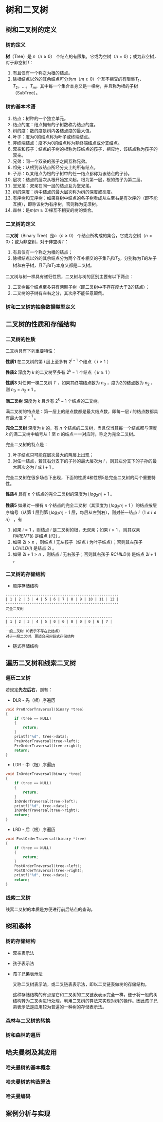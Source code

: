 # 树和二叉树

## 树和二叉树的定义

### 树的定义

**树**（Tree）是 $n（n \ge 0）$ 个结点的有限集，它或为空树（$n = 0$）；或为非空树，对于非空树$T$：

1. 有且仅有一个称之为根的结点。
2. 除根结点以外的其余结点可分为$m（m \ge 0）$个互不相交的有限集$T_{1}， T_{2}， ...，T_{m}$，其中每一个集合本身又是一棵树，并且称为根的子树（SubTree）。

### 树的基本术语

1. 结点：树种的一个独立单元。
2. 结点的度：结点拥有的子树数称为结点的度。
3. 树的度：数的度是树内各结点度的最大值。
4. 叶子：度为0的结点称为叶子或终端结点。
5. 非终端结点：度不为0的结点称为非终端结点或分支结点。
6. 双亲和孩子：结点的子树的根称为该结点的孩子，相应地，该结点称为孩子的双亲。
7. 兄弟：同一个双亲的孩子之间互称兄弟。
8. 祖先：从根到该结点所经分支上的所有结点。
9. 子孙：以某结点为根的子树中的任一结点都称为该结点的子孙。
10. 层次：结点的层次从根开始定义起，根为第一层，根的孩子为第二层。
11. 堂兄弟：双亲在同一层的结点互为堂兄弟。
12. 树的深度：树中结点的最大层次称为树的深度或高度。
13. 有序树和无序树：如果将树中结点的各子树看成从左至右是有次序的（即不能互换），即称该树为有序树，否则称为无须树。
14. 森林：是$m ( m \ge 0 )$棵互不相交的树的集合。

### 二叉树的定义

**二叉树**（Binary Tree）是$n（n \ge 0）$ 个结点所构成的集合，它或为空树（$n = 0$）；或为非空树，对于非空树$T$：

1. 有且仅有一个称之为根的结点；
2. 除根结点以外的其余结点分为两个互补相交的子集$T_{1}$和$T_{2}$，分别称为$T$的左子树和右子树，且$T_{1}$和$T_{2}$本身又都是二叉树。

二叉树与树一样具有递归性质，二叉树与树的区别主要有以下两点：

1. 二叉树每个结点至多只有两颗子树（即二叉树中不存在度大于2的结点）；
2. 二叉树的子树有左右之分，其次序不能任意颠倒。

### 树和二叉树的抽象数据类型定义

## 二叉树的性质和存储结构

### 二叉树的性质

二叉树具有下列重要特性：

**性质1** 在二叉树的第 $i$ 层上至多有 $2^{i-1}$ 个结点（ $i \ge 1$ ）

**性质2** 深度为 $k$ 的二叉树至多有 $2^{k}-1$ 个结点（ $k \ge 1$ ）

**性质3** 对任何一棵二叉树 $T$ ，如果其终端结点数为 $n_{0}$ ，度为2的结点数为 $n_{2}$ ，则 $n_{0}=n_{2}+1$ 。

**满二叉树** 深度为 $k$ 且含有 $2^{k}-1$ 个结点的二叉树。

满二叉树的特点是：第一层上的结点数都是最大结点数，即每一层 $i$ 的结点数都具有最大值 $2^{i-1}$ 。

**完全二叉树** 深度为 $k$ 的，有 $n$ 个结点的二叉树，当且仅当其每一个结点都与深度 $k$ 的满二叉树中编号从 $1$ 至 $n$ 的结点一一对应时，称之为完全二叉树。

完全二叉树的特点是：

1. 叶子结点只可能在层次最大的两层上出现；
2. 对任一结点，若其右分支下的子孙的最大层次为 $l$ ，则其左分支下的子孙的最大层次必为 $l$ 或 $l+1$ 。

完全二叉树在很多场合下出现，下面的性质4和性质5是完全二叉树的两个重要特性。

**性质4** 具有 $n$ 个结点的完全二叉树的深度为 $\left \lfloor log_{2}n \right \rfloor + 1$ 。

**性质5** 如果对一棵有 $n$ 个结点的完全二叉树（其深度为 $\left \lfloor log_{2}n \right \rfloor + 1$ ）的结点按层序编号（从第 $1$ 层到第 $\left \lfloor log_{2}n \right \rfloor + 1$ 层，每层从左到右），则对任一结点 $i（1 \le i \le n）$ ，有

1. 如果 $i = 1$ ，则结点 $i$ 是二叉树的根，无双亲；如果 $i > 1$ ，则其双亲 $PARENT(i)$ 是结点 $\left \lfloor i / 2 \right \rfloor$ 。
2. 如果 $2i > n$ ，则结点 $i$ 无左孩子（结点 $i$ 为叶子结点）；否则其左孩子 $LCHILD(i)$ 是结点 $2i$ 。
3. 如果 $2i+1 > n$ ，则结点 $i$ 无右孩子；否则其右孩子 $RCHILD(i)$ 是结点 $2i+1$ 。

### 二叉树的存储结构

- 顺序存储结构
```shell
----------------------------------------------------
| 1 | 2 | 3 | 4 | 5 | 6 | 7 | 8 | 9 | 10 | 11 | 12 |
----------------------------------------------------
完全二叉树

-------------------------------------------------
| 1 | 2 | 3 | 4 | 5 | 0 | 0 | 0 | 0 | 0 | 6 | 7 |
-------------------------------------------------
一般二叉树（0表示不存在此结点）
对于一般二叉树，更适合采用链式存储结构
```

- 链式存储结构

## 遍历二叉树和线索二叉树

### 遍历二叉树

若规定**先左后右**，则有：

- DLR - 先（根）序遍历
```c
void PreOrderTraversal(binary *tree)
{
    if (tree == NULL)
    {
        return;
    }
    printf("%d", tree->data);
    PreOrderTraversal(tree->left);
    PreOrderTraversal(tree->right);
    return;
}
```

- LDR - 中（根）序遍历
```c
void InOrderTraversal(binary *tree)
{
    if (tree == NULL)
    {
        return;
    }
    InOrderTraversal(tree->left);
    printf("%d", tree->data);
    InOrderTraversal(tree->right);
    return;
}
```

- LRD - 后（根）序遍历
```c
void PostOrderTraversal(binary *tree)
{
    if (tree == NULL)
    {
        return;
    }
    PostOrderTraversal(tree->left);
    PostOrderTraversal(tree->right);
    printf("%d", tree->data);
    return;
}
```

### 线索二叉树

线索二叉树的本质是方便进行前后结点的查询。

## 树和森林

### 树的存储结构

- 双亲表示法
- 孩子表示法
- 孩子兄弟表示法

    又称二叉树表示法，或二叉链表表示法，即以二叉链表做树的存储结构。

    这种存储结构的有点是它和二叉树的二叉链表表示完全一样，便于将一般的树结构转为二叉树进行处理，利用二叉树的算法来实现对树的操作。因此孩子兄弟表示法是应用较为普遍的一种树的存储表示法。

### 森林与二叉树的转换

### 树和森林的遍历

## 哈夫曼树及其应用

### 哈夫曼树的基本概念

### 哈夫曼树的构造算法

### 哈夫曼编码

## 案例分析与实现
